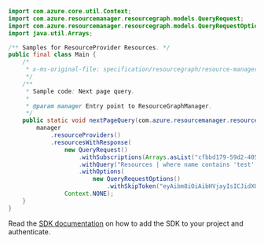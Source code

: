 ```java
import com.azure.core.util.Context;
import com.azure.resourcemanager.resourcegraph.models.QueryRequest;
import com.azure.resourcemanager.resourcegraph.models.QueryRequestOptions;
import java.util.Arrays;

/** Samples for ResourceProvider Resources. */
public final class Main {
    /*
     * x-ms-original-file: specification/resourcegraph/resource-manager/Microsoft.ResourceGraph/stable/2021-03-01/examples/ResourcesNextPageQuery.json
     */
    /**
     * Sample code: Next page query.
     *
     * @param manager Entry point to ResourceGraphManager.
     */
    public static void nextPageQuery(com.azure.resourcemanager.resourcegraph.ResourceGraphManager manager) {
        manager
            .resourceProviders()
            .resourcesWithResponse(
                new QueryRequest()
                    .withSubscriptions(Arrays.asList("cfbbd179-59d2-4052-aa06-9270a38aa9d6"))
                    .withQuery("Resources | where name contains 'test' | project id, name, type, location")
                    .withOptions(
                        new QueryRequestOptions()
                            .withSkipToken("eyAibm8iOiAibHVjayIsICJidXQiOiAibmljZSIsICJ0cnkiOiAiISIgfQ==")),
                Context.NONE);
    }
}
```

Read the [SDK documentation](https://github.com/Azure/azure-sdk-for-java/blob/azure-resourcemanager-resourcegraph_1.0.0-beta.3/sdk/resourcegraph/azure-resourcemanager-resourcegraph/README.md) on how to add the SDK to your project and authenticate.
